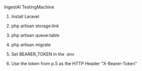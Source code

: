 IngestAI TestingMachine

1) Install Laravel

2) php artisan storage:link

3) php artisan queue:table

4) php artisan migrate

5) Set BEARER_TOKEN in the .env

6) Use the token from p.5 as the HTTP Header "X-Bearer-Token"
